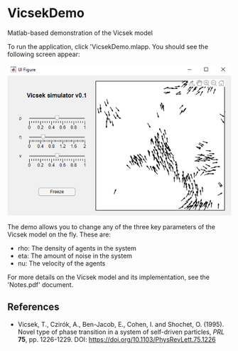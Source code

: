 # VicsekDemo
Matlab-based demonstration of the Vicsek model

To run the application, click 'VicsekDemo.mlapp. You should see the following screen appear:

<p align="center">
  <img src="https://raw.githubusercontent.com/Pseudomoaner/VicsekDemo/master/ScreenCap.PNG" alt="Screen capture"/>
</p>

The demo allows you to change any of the three key parameters of the Vicsek model on the fly. These are:

  * rho: The density of agents in the system
  * eta: The amount of noise in the system
  * nu: The velocity of the agents
 
For more details on the Vicsek model and its implementation, see the 'Notes.pdf' document.

## References
  * Vicsek, T., Czirók, A., Ben-Jacob, E., Cohen, I. and Shochet, O. (1995). Novel type of phase transition in a system of self-driven particles, *PRL* **75**, pp. 1226-1229. DOI: https://doi.org/10.1103/PhysRevLett.75.1226

